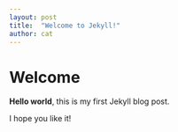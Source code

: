 ```yaml
---
layout: post
title:  "Welcome to Jekyll!"
author: cat
---
```


# Welcome

**Hello world**, this is my first Jekyll blog post.

I hope you like it!
